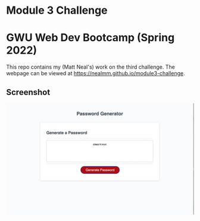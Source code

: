 # Module 3 Challenge
# GWU Web Dev Bootcamp (Spring 2022)

This repo contains my (Matt Neal's) work on the third challenge.
The webpage can be viewed at https://nealmm.github.io/module3-challenge.

## Screenshot
![screenshot of webpage](./screenshot.png)